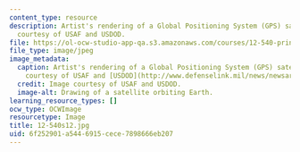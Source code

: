 ```yaml
---
content_type: resource
description: Artist's rendering of a Global Positioning System (GPS) satellite. Image
  courtesy of USAF and USDOD.
file: https://ol-ocw-studio-app-qa.s3.amazonaws.com/courses/12-540-principles-of-the-global-positioning-system-spring-2012/6f252901a5446915cece7898666eb207_12-540s12.jpg
file_type: image/jpeg
image_metadata:
  caption: Artist's rendering of a Global Positioning System (GPS) satellite. (Image
    courtesy of USAF and [USDOD](http://www.defenselink.mil/news/newsarticle.aspx?id=42805).)
  credit: Image courtesy of USAF and USDOD.
  image-alt: Drawing of a satellite orbiting Earth.
learning_resource_types: []
ocw_type: OCWImage
resourcetype: Image
title: 12-540s12.jpg
uid: 6f252901-a544-6915-cece-7898666eb207
---
```

